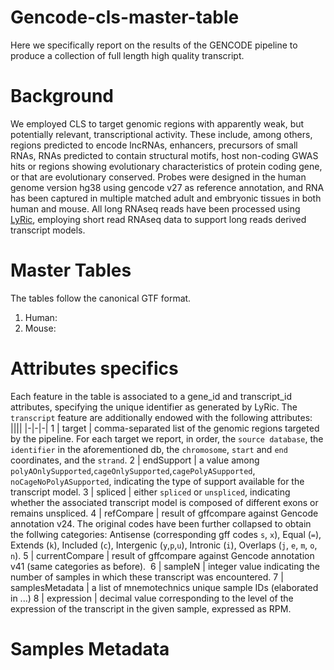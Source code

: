# Gencode-cls-master-table
Here we specifically report on the results of the GENCODE pipeline to produce a collection of full length high quality transcript. 

# Background
We employed CLS to target genomic regions with apparently weak, but potentially relevant, transcriptional activity. These include, among others, regions predicted to encode lncRNAs, enhancers, precursors of small RNAs, RNAs predicted to contain structural motifs, host non-coding GWAS hits or regions showing evolutionary characteristics of protein coding gene, or that are evolutionary conserved. Probes were designed in the human genome version hg38 using gencode v27 as reference annotation, and RNA has been captured in multiple matched adult and embryonic tissues in both human and mouse. All long RNAseq reads have been processed using [LyRic](https://github.com/guigolab/LyRic), employing short read RNAseq data to support long reads derived transcript models.

# Master Tables
The tables follow the canonical GTF format.

1. Human:
2. Mouse:

# Attributes specifics
Each feature in the table is associated to a gene_id and transcript_id attributes, specifying the unique identifier as generated by LyRic.
The `transcript` feature are additionally endowed with the following attributes:
||||
|-|-|-|
1 | target | comma-separated list of the genomic regions targeted by the pipeline. For each target we report, in order, the `source database`, the `identifier` in the aforementioned db, the `chromosome`, `start` and `end` coordinates, and the `strand`.
2 | endSupport | a value among `polyAOnlySupported`,`cageOnlySupported`,`cagePolyASupported`, `noCageNoPolyASupported`, indicating the type of support available for the transcript model.
3 | spliced | either `spliced` or `unspliced`, indicating whether the associated transcript model is composed of different exons or remains unspliced.
4 | refCompare | result of gffcompare against Gencode annotation v24. The original codes have been further collapsed to obtain the follwing categories: Antisense (corresponding gff codes `s`, `x`), Equal (`=`), Extends (`k`), Included (`c`), Intergenic (`y`,`p`,`u`), Intronic (`i`), Overlaps (`j`, `e`, `m`, `o`, `n`).
5 | currentCompare | result of gffcompare against Gencode annotation v41 (same categories as before). 
6 | sampleN | integer value indicating the number of samples in which these transcript was encountered.
7 | samplesMetadata | a list of mnemotechnics unique sample IDs (elaborated in ...)
8 | expression | decimal value corresponding to the level of the expression of the transcript in the given sample, expressed as RPM.

# Samples Metadata
